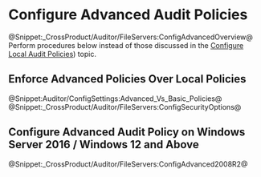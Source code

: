 # Configure Advanced Audit Policies 
@Snippet:_CrossProduct/Auditor/FileServers:ConfigAdvancedOverview@ 
Perform procedures below instead of those discussed in the [Configure Local Audit Policies](LocalPolicy.md))  topic.

## Enforce Advanced Policies Over Local Policies 
@Snippet:Auditor/ConfigSettings:Advanced_Vs_Basic_Policies@ 
@Snippet:_CrossProduct/Auditor/FileServers:ConfigSecurityOptions@
        
## Configure Advanced Audit Policy on Windows Server 2016 / Windows 12 and Above 
@Snippet:_CrossProduct/Auditor/FileServers:ConfigAdvanced2008R2@